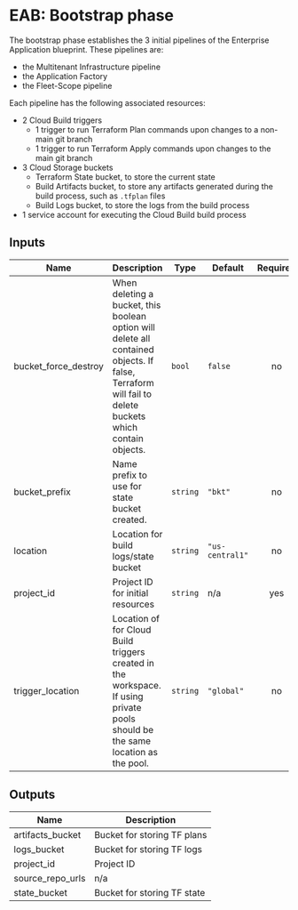 # EAB: Bootstrap phase

The bootstrap phase establishes the 3 initial pipelines of the Enterprise Application blueprint. These pipelines are:
- the Multitenant Infrastructure pipeline
- the Application Factory
- the Fleet-Scope pipeline

Each pipeline has the following associated resources:
- 2 Cloud Build triggers
  - 1 trigger to run Terraform Plan commands upon changes to a non-main git branch
  - 1 trigger to run Terraform Apply commands upon changes to the main git branch
- 3 Cloud Storage buckets
  - Terraform State bucket, to store the current state
  - Build Artifacts bucket, to store any artifacts generated during the build process, such as `.tfplan` files
  - Build Logs bucket, to store the logs from the build process
- 1 service account for executing the Cloud Build build process

<!-- BEGINNING OF PRE-COMMIT-TERRAFORM DOCS HOOK -->
## Inputs

| Name | Description | Type | Default | Required |
|------|-------------|------|---------|:--------:|
| bucket\_force\_destroy | When deleting a bucket, this boolean option will delete all contained objects. If false, Terraform will fail to delete buckets which contain objects. | `bool` | `false` | no |
| bucket\_prefix | Name prefix to use for state bucket created. | `string` | `"bkt"` | no |
| location | Location for build logs/state bucket | `string` | `"us-central1"` | no |
| project\_id | Project ID for initial resources | `string` | n/a | yes |
| trigger\_location | Location of for Cloud Build triggers created in the workspace. If using private pools should be the same location as the pool. | `string` | `"global"` | no |

## Outputs

| Name | Description |
|------|-------------|
| artifacts\_bucket | Bucket for storing TF plans |
| logs\_bucket | Bucket for storing TF logs |
| project\_id | Project ID |
| source\_repo\_urls | n/a |
| state\_bucket | Bucket for storing TF state |

<!-- END OF PRE-COMMIT-TERRAFORM DOCS HOOK -->
